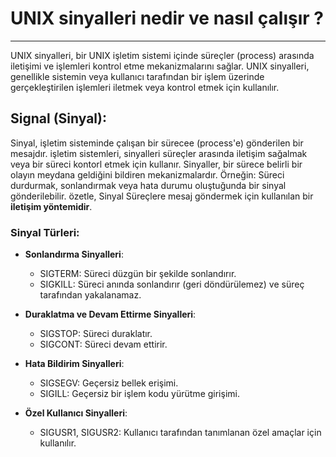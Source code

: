 
# UNIX sinyalleri nedir ve nasıl çalışır ?  
-------------------------------------------
UNIX sinyalleri, bir UNIX işletim sistemi içinde süreçler (process) arasında iletişimi ve işlemleri kontrol etme mekanizmalarını sağlar. UNIX sinyalleri, genellikle sistemin veya kullanıcı tarafından bir işlem üzerinde gerçekleştirilen işlemleri iletmek veya kontrol etmek için kullanılır. 

## Signal (Sinyal):
Sinyal, işletim sisteminde çalışan bir sürecee (process'e) gönderilen bir mesajdır.
işletim sistemleri, sinyalleri süreçler arasında iletişim sağalmak veya bir süreci kontorl etmek için kullanır.
Sinyaller, bir sürece belirli bir olayın meydana geldiğini bildiren mekanizmalardır. Örneğin: 
Süreci durdurmak, sonlandırmak veya hata durumu oluştuğunda bir sinyal gönderilebilir.
özetle, Sinyal Süreçlere mesaj göndermek için kullanılan bir **iletişim yöntemidir**.

### Sinyal Türleri:
- **Sonlandırma Sinyalleri**:
    - SIGTERM: Süreci düzgün bir şekilde sonlandırır.
    - SIGKILL: Süreci anında sonlandırır (geri döndürülemez) ve süreç tarafından yakalanamaz.

- **Duraklatma ve Devam Ettirme Sinyalleri**:
    - SIGSTOP: Süreci duraklatır.
    - SIGCONT: Süreci devam ettirir.

- **Hata Bildirim Sinyalleri**:
    - SIGSEGV: Geçersiz bellek erişimi.
    - SIGILL: Geçersiz bir işlem kodu yürütme girişimi.

- **Özel Kullanıcı Sinyalleri**:
    - SIGUSR1, SIGUSR2: Kullanıcı tarafından tanımlanan özel amaçlar için kullanılır.
